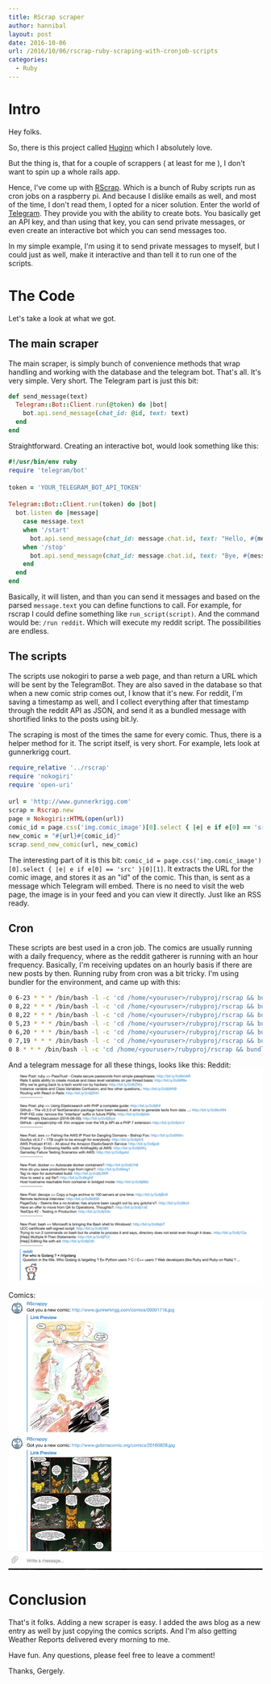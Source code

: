 ```yaml
---
title: RScrap scraper
author: hannibal
layout: post
date: 2016-10-06
url: /2016/10/06/rscrap-ruby-scraping-with-cronjob-scripts
categories:
  - Ruby
---
```


# Intro

Hey folks.

So, there is this project called [Huginn](https://github.com/cantino/huginn) which I absolutely love.

But the thing is, that for a couple of scrappers ( at least for me ), I don't want to spin up a whole rails app.

Hence, I've come up with [RScrap](https://github.com/Skarlso/rscrap). Which is a bunch of Ruby scripts run as cron jobs on a raspberry pi. And because I dislike emails as well, and most of the time, I don't read them, I opted for a nicer solution. Enter the world of [Telegram](https://telegram.org). They provide you with the ability to create bots. You basically get an API key, and than using that key, you can send private messages, or even create an interactive bot which you can send messages too.

In my simple example, I'm using it to send private messages to myself, but I could just as well, make it interactive and than tell it to run one of the scripts.

# The Code

Let's take a look at what we got.

## The main scraper

The main scraper, is simply bunch of convenience methods that wrap handling and working with the database and the telegram bot. That's all. It's very simple. Very short. The Telegram part is just this bit:

~~~ruby
def send_message(text)
  Telegram::Bot::Client.run(@token) do |bot|
    bot.api.send_message(chat_id: @id, text: text)
  end
end
~~~

Straightforward. Creating an interactive bot, would look something like this:

~~~ruby
#!/usr/bin/env ruby
require 'telegram/bot'

token = 'YOUR_TELEGRAM_BOT_API_TOKEN'

Telegram::Bot::Client.run(token) do |bot|
  bot.listen do |message|
    case message.text
    when '/start'
      bot.api.send_message(chat_id: message.chat.id, text: "Hello, #{message.from.first_name}")
    when '/stop'
      bot.api.send_message(chat_id: message.chat.id, text: "Bye, #{message.from.first_name}")
    end
  end
end
~~~

Basically, it will listen, and than you can send it messages and based on the parsed `message.text` you can define functions to call. For example, for rscrap I could define something like `run_script(script)`. And the command would be: `/run reddit`. Which will execute my reddit script. The possibilities are endless.

## The scripts

The scripts use nokogiri to parse a web page, and than return a URL which will be sent by the TelegramBot. They are also saved in the database so that when a new comic strip comes out, I know that it's new. For reddit, I'm saving a timestamp as well, and I collect everything after that timestamp through the reddit API as JSON, and send it as a bundled message with shortified links to the posts using bit.ly.

The scraping is most of the times the same for every comic. Thus, there is a helper method for it. The script itself, is very short. For example, lets look at gunnerkrigg court.

~~~ruby
require_relative '../rscrap'
require 'nokogiri'
require 'open-uri'

url = 'http://www.gunnerkrigg.com'
scrap = Rscrap.new
page = Nokogiri::HTML(open(url))
comic_id = page.css('img.comic_image')[0].select { |e| e if e[0] == 'src' }[0][1]
new_comic = "#{url}#{comic_id}"
scrap.send_new_comic(url, new_comic)
~~~

The interesting part of it is this bit: `comic_id = page.css('img.comic_image')[0].select { |e| e if e[0] == 'src' }[0][1]`. It extracts the URL for the comic image, and stores it as an "id" of the comic. This than, is sent as a message which Telegram will embed. There is no need to visit the web page, the image is in your feed and you can view it directly. Just like an RSS ready.

## Cron

These scripts are best used in a cron job. The comics are usually running with a daily frequency, where as the reddit gatherer is running with an hour frequency. Basically, I'm receiving updates on an hourly basis if there are new posts by then. Running ruby from cron was a bit tricky. I'm using bundler for the environment, and came up with this:

~~~bash
0 6-23 * * * /bin/bash -l -c 'cd /home/<youruser>/rubyproj/rscrap && bundle exec ruby scripts/reddit.rb'
0 8,22 * * * /bin/bash -l -c 'cd /home/<youruser>/rubyproj/rscrap && bundle exec ruby scripts/gunnerkrigg.rb'
0 8,22 * * * /bin/bash -l -c 'cd /home/<youruser>/rubyproj/rscrap && bundle exec ruby scripts/aws_blog.rb'
0 5,23 * * * /bin/bash -l -c 'cd /home/<youruser>/rubyproj/rscrap && bundle exec ruby scripts/goblinscomic.rb'
0 6,20 * * * /bin/bash -l -c 'cd /home/<youruser>/rubyproj/rscrap && bundle exec ruby scripts/xkcd.rb'
0 7,19 * * * /bin/bash -l -c 'cd /home/<youruser>/rubyproj/rscrap && bundle exec ruby scripts/commitstrip.rb'
0 8 * * * /bin/bash -l -c 'cd /home/<youruser>/rubyproj/rscrap && bundle exec ruby scripts/sequiential_art.rb'
~~~

And a telegram message for all these things, looks like this:
Reddit:
![TelegramIMReddit](https://github.com/Skarlso/rscrap/raw/master/shorten.png)
Comics:
![TelegramIMComics](https://github.com/Skarlso/rscrap/raw/master/rscrap2.png)

# Conclusion

That's it folks. Adding a new scraper is easy. I added the aws blog as a new entry as well by just copying the comics scripts. And I'm also getting Weather Reports delivered every morning to me.

Have fun. Any questions, please feel free to leave a comment!

Thanks,
Gergely.
